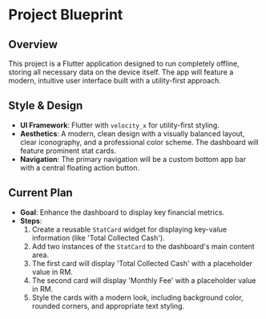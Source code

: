 # Project Blueprint

## Overview

This project is a Flutter application designed to run completely offline, storing all necessary data on the device itself. The app will feature a modern, intuitive user interface built with a utility-first approach.

## Style & Design

- **UI Framework**: Flutter with `velocity_x` for utility-first styling.
- **Aesthetics**: A modern, clean design with a visually balanced layout, clear iconography, and a professional color scheme. The dashboard will feature prominent stat cards.
- **Navigation**: The primary navigation will be a custom bottom app bar with a central floating action button.

## Current Plan

- **Goal**: Enhance the dashboard to display key financial metrics.
- **Steps**:
  1. Create a reusable `StatCard` widget for displaying key-value information (like 'Total Collected Cash').
  2. Add two instances of the `StatCard` to the dashboard's main content area.
  3. The first card will display 'Total Collected Cash' with a placeholder value in RM.
  4. The second card will display 'Monthly Fee' with a placeholder value in RM.
  5. Style the cards with a modern look, including background color, rounded corners, and appropriate text styling.
